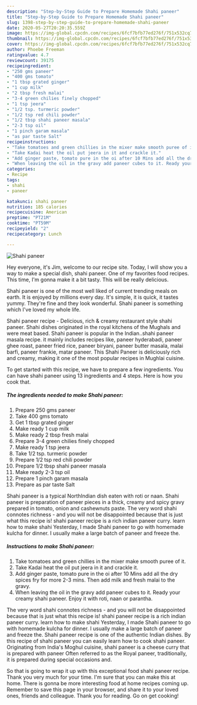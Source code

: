 ```yaml
---
description: "Step-by-Step Guide to Prepare Homemade Shahi paneer"
title: "Step-by-Step Guide to Prepare Homemade Shahi paneer"
slug: 1398-step-by-step-guide-to-prepare-homemade-shahi-paneer
date: 2020-05-27T20:20:35.559Z
image: https://img-global.cpcdn.com/recipes/6fcf7bfb77ed276f/751x532cq70/shahi-paneer-recipe-main-photo.jpg
thumbnail: https://img-global.cpcdn.com/recipes/6fcf7bfb77ed276f/751x532cq70/shahi-paneer-recipe-main-photo.jpg
cover: https://img-global.cpcdn.com/recipes/6fcf7bfb77ed276f/751x532cq70/shahi-paneer-recipe-main-photo.jpg
author: Phoebe Freeman
ratingvalue: 4.7
reviewcount: 39175
recipeingredient:
- "250 gms paneer"
- "400 gms tomato"
- "1 tbsp grated ginger"
- "1 cup milk"
- "2 tbsp fresh malai"
- "3-4 green chilies finely chopped"
- "1 tsp jeera"
- "1/2 tsp. turmeric powder"
- "1/2 tsp red chili powder"
- "1/2 tbsp shahi paneer masala"
- "2-3 tsp oil"
- "1 pinch garam masala"
- "as par taste Salt"
recipeinstructions:
- "Take tomatoes and green chillies in the mixer make smooth puree of it."
- "Take Kadai heat the oil put jeera in it and crackle it."
- "Add ginger paste, tomato pure in the oi after 10 Mins add all the dry spices fry for more 2-3 mins. Then add milk and fresh malai to the gravy."
- "When leaving the oil in the gravy add paneer cubes to it. Ready your creamy shahi paneer. Enjoy it with roti, naan or parantha."
categories:
- Recipe
tags:
- shahi
- paneer

katakunci: shahi paneer 
nutrition: 185 calories
recipecuisine: American
preptime: "PT21M"
cooktime: "PT59M"
recipeyield: "2"
recipecategory: Lunch

---
```



![Shahi paneer](https://img-global.cpcdn.com/recipes/6fcf7bfb77ed276f/751x532cq70/shahi-paneer-recipe-main-photo.jpg)

Hey everyone, it's Jim, welcome to our recipe site. Today, I will show you a way to make a special dish, shahi paneer. One of my favorites food recipes. This time, I'm gonna make it a bit tasty. This will be really delicious.

Shahi paneer is one of the most well liked of current trending meals on earth. It is enjoyed by millions every day. It's simple, it is quick, it tastes yummy. They're fine and they look wonderful. Shahi paneer is something which I've loved my whole life.

Shahi paneer recipe - Delicious, rich &amp; creamy restaurant style shahi paneer. Shahi dishes originated in the royal kitchens of the Mughals and were meat based. Shahi paneer is popular in the Indian..shahi paneer masala recipe. it mainly includes recipes like, paneer hyderabadi, paneer ghee roast, paneer fried rice, paneer biryani, paneer butter masala, malai barfi, paneer frankie, matar paneer. This Shahi Paneer is deliciously rich and creamy, making it one of the most popular recipes in Mughlai cuisine.


To get started with this recipe, we have to prepare a few ingredients. You can have shahi paneer using 13 ingredients and 4 steps. Here is how you cook that.

<!--inarticleads1-->

##### The ingredients needed to make Shahi paneer:

1. Prepare 250 gms paneer
1. Take 400 gms tomato
1. Get 1 tbsp grated ginger
1. Make ready 1 cup milk
1. Make ready 2 tbsp fresh malai
1. Prepare 3-4 green chilies finely chopped
1. Make ready 1 tsp jeera
1. Take 1/2 tsp. turmeric powder
1. Prepare 1/2 tsp red chili powder
1. Prepare 1/2 tbsp shahi paneer masala
1. Make ready 2-3 tsp oil
1. Prepare 1 pinch garam masala
1. Prepare as par taste Salt


Shahi paneer is a typical NorthIndian dish eaten with roti or naan. Shahi paneer is preparation of paneer pieces in a thick, creamy and spicy gravy prepared in tomato, onion and cashewnuts paste. The very word shahi connotes richness - and you will not be disappointed because that is just what this recipe is! shahi paneer recipe is a rich indian paneer curry. learn how to make shahi Yesterday, I made Shahi paneer to go with homemade kulcha for dinner. I usually make a large batch of paneer and freeze the. 

<!--inarticleads2-->

##### Instructions to make Shahi paneer:

1. Take tomatoes and green chillies in the mixer make smooth puree of it.
1. Take Kadai heat the oil put jeera in it and crackle it.
1. Add ginger paste, tomato pure in the oi after 10 Mins add all the dry spices fry for more 2-3 mins. Then add milk and fresh malai to the gravy.
1. When leaving the oil in the gravy add paneer cubes to it. Ready your creamy shahi paneer. Enjoy it with roti, naan or parantha.


The very word shahi connotes richness - and you will not be disappointed because that is just what this recipe is! shahi paneer recipe is a rich indian paneer curry. learn how to make shahi Yesterday, I made Shahi paneer to go with homemade kulcha for dinner. I usually make a large batch of paneer and freeze the. Shahi paneer recipe is one of the authentic Indian dishes. By this recipe of shahi paneer you can easily learn how to cook shahi paneer. Originating from India&#39;s Moghul cuisine, shahi paneer is a cheese curry that is prepared with paneer Often referred to as the Royal paneer, traditionally, it is prepared during special occasions and. 

So that is going to wrap it up with this exceptional food shahi paneer recipe. Thank you very much for your time. I'm sure that you can make this at home. There is gonna be more interesting food at home recipes coming up. Remember to save this page in your browser, and share it to your loved ones, friends and colleague. Thank you for reading. Go on get cooking!
